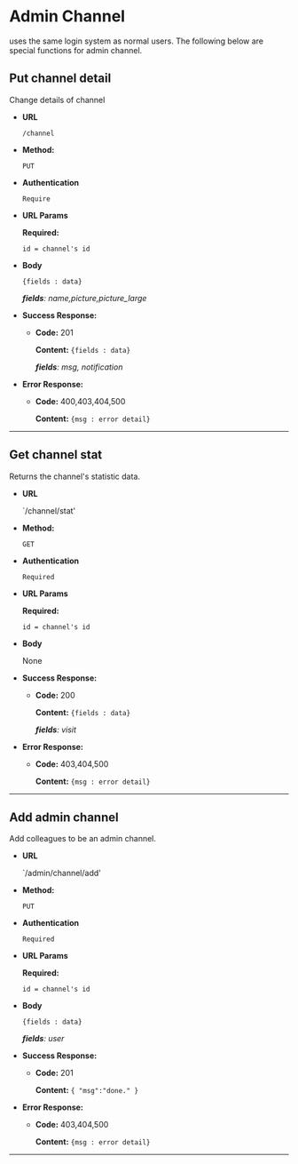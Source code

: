 # **Admin Channel**

uses the same login system as normal users. The following below are special functions for admin channel.
## Put channel detail

Change details of channel

* **URL**

  `/channel`

* **Method:**

  `PUT`

* **Authentication**

    `Require`

*  **URL Params**

    **Required:**

    `id = channel's id`

* **Body**

  `{fields : data}`

  *__fields__: name,picture,picture_large*

* **Success Response:**

  * **Code:** 201

    **Content:** `{fields : data}`

    *__fields__: msg, notification*

* **Error Response:**

  * **Code:** 400,403,404,500

    **Content:** `{msg : error detail}`
---
## Get channel stat

 Returns the channel's statistic data.

* **URL**

  `/channel/stat'

* **Method:**

  `GET`

* **Authentication**

    `Required`

*  **URL Params**

   **Required:**

    `id = channel's id`

* **Body**

  None

* **Success Response:**

  * **Code:** 200

    **Content:** `{fields : data}`

    *__fields__: visit*

* **Error Response:**

  * **Code:** 403,404,500

    **Content:** `{msg : error detail}`
---

## Add admin channel

 Add colleagues to be an admin channel.

* **URL**

  `/admin/channel/add'

* **Method:**

  `PUT`

* **Authentication**

    `Required`

*  **URL Params**

   **Required:**

    `id = channel's id`

* **Body**

  `{fields : data}`

  *__fields__: user*

* **Success Response:**

  * **Code:** 201

    **Content:** `{ "msg":"done." }`

* **Error Response:**

  * **Code:** 403,404,500

    **Content:** `{msg : error detail}`
---

